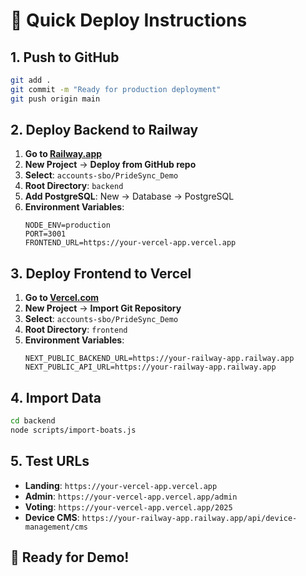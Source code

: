 # 🚀 Quick Deploy Instructions

## 1. Push to GitHub
```bash
git add .
git commit -m "Ready for production deployment"
git push origin main
```

## 2. Deploy Backend to Railway

1. **Go to [Railway.app](https://railway.app)**
2. **New Project** → **Deploy from GitHub repo**
3. **Select**: `accounts-sbo/PrideSync_Demo`
4. **Root Directory**: `backend`
5. **Add PostgreSQL**: New → Database → PostgreSQL
6. **Environment Variables**:
   ```
   NODE_ENV=production
   PORT=3001
   FRONTEND_URL=https://your-vercel-app.vercel.app
   ```

## 3. Deploy Frontend to Vercel

1. **Go to [Vercel.com](https://vercel.com)**
2. **New Project** → **Import Git Repository**
3. **Select**: `accounts-sbo/PrideSync_Demo`
4. **Root Directory**: `frontend`
5. **Environment Variables**:
   ```
   NEXT_PUBLIC_BACKEND_URL=https://your-railway-app.railway.app
   NEXT_PUBLIC_API_URL=https://your-railway-app.railway.app
   ```

## 4. Import Data

```bash
cd backend
node scripts/import-boats.js
```

## 5. Test URLs

- **Landing**: `https://your-vercel-app.vercel.app`
- **Admin**: `https://your-vercel-app.vercel.app/admin`
- **Voting**: `https://your-vercel-app.vercel.app/2025`
- **Device CMS**: `https://your-railway-app.railway.app/api/device-management/cms`

## 🎯 Ready for Demo!
